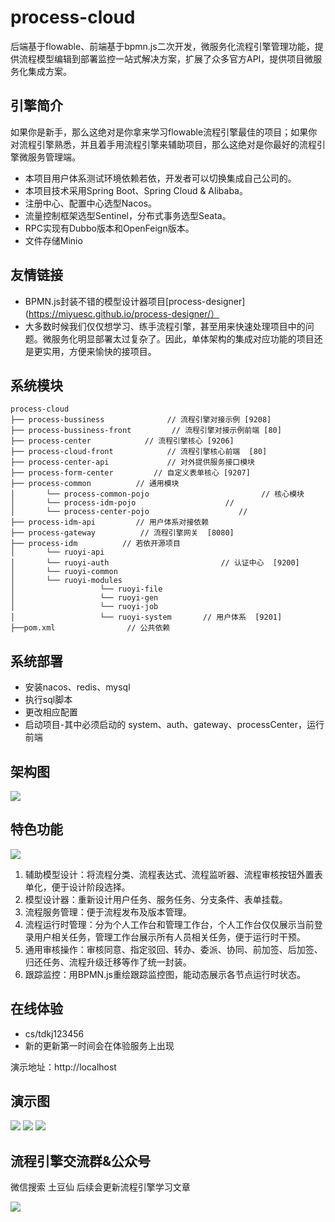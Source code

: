 # process-cloud
后端基于flowable、前端基于bpmn.js二次开发，微服务化流程引擎管理功能，提供流程模型编辑到部署监控一站式解决方案，扩展了众多官方API，提供项目微服务化集成方案。
## 引擎简介

如果你是新手，那么这绝对是你拿来学习flowable流程引擎最佳的项目；如果你对流程引擎熟悉，并且着手用流程引擎来辅助项目，那么这绝对是你最好的流程引擎微服务管理端。


* 本项目用户体系测试环境依赖若依，开发者可以切换集成自己公司的。
* 本项目技术采用Spring Boot、Spring Cloud & Alibaba。
* 注册中心、配置中心选型Nacos。
* 流量控制框架选型Sentinel，分布式事务选型Seata。
* RPC实现有Dubbo版本和OpenFeign版本。
* 文件存储Minio

## 友情链接
- BPMN.js封装不错的模型设计器项目[process-designer](https://miyuesc.github.io/process-designer/）
- 大多数时候我们仅仅想学习、练手流程引擎，甚至用来快速处理项目中的问题。微服务化明显部署太过复杂了。因此，单体架构的集成对应功能的项目还是更实用，方便来愉快的接项目。[]()

## 系统模块

~~~
process-cloud     
├── process-bussiness              // 流程引擎对接示例 [9208]
├── process-bussiness-front         // 流程引擎对接示例前端 [80]
├── process-center            // 流程引擎核心 [9206]
├── process-cloud-front            // 流程引擎核心前端  [80]
├── process-center-api             // 对外提供服务接口模块
├── process-form-center         // 自定义表单核心 [9207]
├── process-common          // 通用模块
│       └── process-common-pojo                         // 核心模块
│       └── process-idm-pojo                    // 
│       └── process-center-pojo                    // 
├── process-idm-api         // 用户体系对接依赖
├── process-gateway          // 流程引擎网关  [8080]
├── process-idm          // 若依开源项目
│       └── ruoyi-api                      
│       └── ruoyi-auth                         // 认证中心  [9200]
│       └── ruoyi-common                       
│       └── ruoyi-modules   
│                   └── ruoyi-file    
│                   └── ruoyi-gen                        
│                   └── ruoyi-job                        
│                   └── ruoyi-system       // 用户体系  [9201]                                                             
├──pom.xml                // 公共依赖
~~~

## 系统部署
* 安装nacos、redis、mysql
* 执行sql脚本
* 更改相应配置
* 启动项目-其中必须启动的 system、auth、gateway、processCenter，运行前端

## 架构图
![](http://image.zmxblog92.com/%E5%B7%A5%E4%BD%9C%E6%B5%81%E5%BC%95%E6%93%8E%E6%9E%B6%E6%9E%84%E5%9B%BE.png)
## 特色功能
![](http://image.zmxblog92.com/%E6%B5%81%E7%A8%8B%E8%B5%B0%E5%90%91%E5%9B%BE.png)

1.  辅助模型设计：将流程分类、流程表达式、流程监听器、流程审核按钮外置表单化，便于设计阶段选择。
2.  模型设计器：重新设计用户任务、服务任务、分支条件、表单挂载。
3.  流程服务管理：便于流程发布及版本管理。
4.  流程运行时管理：分为个人工作台和管理工作台，个人工作台仅仅展示当前登录用户相关任务，管理工作台展示所有人员相关任务，便于运行时干预。
5.  通用审核操作：审核同意、指定驳回、转办、委派、协同、前加签、后加签、归还任务、流程升级迁移等作了统一封装。
6.  跟踪监控：用BPMN.js重绘跟踪监控图，能动态展示各节点运行时状态。
## 在线体验
- cs/tdkj123456
- 新的更新第一时间会在体验服务上出现

演示地址：http://localhost  
## 演示图
![](http://image.zmxblog92.com/%E6%A8%A1%E5%9E%8B%E8%AE%BE%E8%AE%A1%E5%99%A8.png)
![](http://image.zmxblog92.com/%E7%AE%A1%E7%90%86%E5%88%97%E8%A1%A8.png)
![](http://image.zmxblog92.com/%E8%B7%9F%E8%B8%AA%E7%9B%91%E6%8E%A7.png)


## 流程引擎交流群&公众号
微信搜索 土豆仙
后续会更新流程引擎学习文章 

![](http://image.zmxblog92.com/%E5%85%AC%E4%BC%97%E5%8F%B7.jpg)
